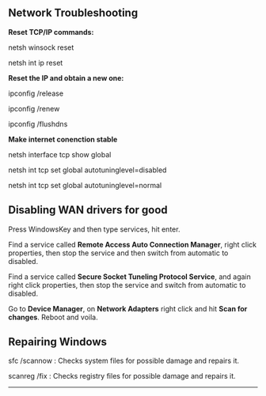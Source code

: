 Network Troubleshooting
----------------------------------------------------------------------------------------------------------------------------------------


<b>Reset TCP/IP commands:</b>

netsh winsock reset

netsh int ip reset

  
<b>Reset the IP and obtain a new one:</b>

ipconfig /release

ipconfig /renew

ipconfig /flushdns

<b>Make internet conenction stable</b>

netsh interface tcp show global

netsh int tcp set global autotuninglevel=disabled

netsh int tcp set global autotuninglevel=normal

  
Disabling WAN drivers for good
  ----------------------------------------------------------------------------------------------------------------------------------------
  
Press WindowsKey and then type services, hit enter. 

  Find a service called <b>Remote Access Auto Connection Manager</b>, right click properties, then stop the service and then switch from automatic to disabled.
  
  Find a service called <b>Secure Socket Tuneling Protocol Service</b>, and again right click properties, then stop the service and switch from automatic to disabled.
  
  Go to <b>Device Manager</b>, on <b>Network Adapters</b> right click and hit <b>Scan for changes</b>.
  Reboot and voila.
 
 
<b> Repairing Windows </b>
----------------------------------------------------------------------------------------------------------------------------------------


sfc /scannow : Checks system files for possible damage and repairs it.

scanreg /fix : Checks registry files for possible damage and repairs it.

----------------------------------------------------------------------------------------------------------------------------------------
